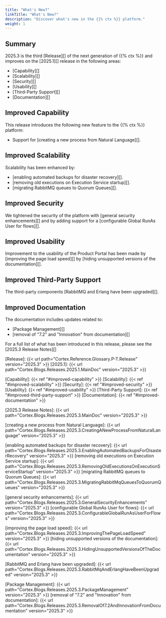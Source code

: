 ```yaml
---
title: "What's New?"
linkTitle: "What's New?"
description: "Discover what's new in the {{% ctx %}} platform."
weight: 1
---
```


## Summary

2025.3 is the third [Release][] of the next generation of {{% ctx %}} and improves on the [2025.1][] release in the following areas:

* [Capability][]
* [Scalability][]
* [Security][]
* [Usability][]
* [Third-Party Support][]
* [Documentation][]

## Improved Capability

This release introduces the following new feature to the {{% ctx %}} platform:

* Support for [creating a new process from Natural Language][].

## Improved Scalability

Scalability has been enhanced by:

* [enabling automated backups for disaster recovery][].
* [removing old executions on Execution Service startup][].
* [migrating RabbitMQ queues to Quorum Queues][].

## Improved Security

We tightened the security of the platform with [general security enhancements][] and by adding support for a [configurable Global RunAs User for flows][].

## Improved Usability

Improvement to the usability of the Product Portal has been made by [improving the page load speed][] by [hiding unsupported versions of the documentation][].

## Improved Third-Party Support

The third-party components [RabbitMQ and Erlang have been upgraded][].

## Improved Documentation

The documentation includes updates related to:

* [Package Management][]
* [removal of "7.2" and "Innovation" from documentation][]

For a full list of what has been introduced in this release, please see the [2025.3 Release Notes][]

[Release]: {{< url path="Cortex.Reference.Glossary.P-T.Release" version="2025.3" >}}
[2025.1]: {{< url path="Cortex.Blogs.Releases.2025.1.MainDoc" version="2025.3" >}}

[Capability]: {{< ref "#improved-capability" >}}
[Scalability]: {{< ref "#improved-scalability" >}}
[Security]: {{< ref "#improved-security" >}}
[Usability]: {{< ref "#improved-usability" >}}
[Third-Party Support]: {{< ref "#improved-third-party-support" >}}
[Documentation]: {{< ref "#improved-documentation" >}}

[2025.3 Release Notes]: {{< url path="Cortex.Blogs.Releases.2025.3.MainDoc" version="2025.3" >}}

[creating a new process from Natural Language]: {{< url path="Cortex.Blogs.Releases.2025.3.CreatingANewProcessFromNaturalLanguage" version="2025.3" >}}

[enabling automated backups for disaster recovery]: {{< url path="Cortex.Blogs.Releases.2025.3.EnablingAutomatedBackupsForDisasterRecovery" version="2025.3" >}}
[removing old executions on Execution Service startup]: {{< url path="Cortex.Blogs.Releases.2025.3.RemovingOldExecutionsOnExecutionServiceStartup" version="2025.3" >}}
[migrating RabbitMQ queues to Quorum Queues]: {{< url path="Cortex.Blogs.Releases.2025.3.MigratingRabbitMqQueuesToQuorumQueues" version="2025.3" >}}

[general security enhancements]: {{< url path="Cortex.Blogs.Releases.2025.3.GeneralSecurityEnhancements" version="2025.3" >}}
[configurable Global RunAs User for flows]: {{< url path="Cortex.Blogs.Releases.2025.3.ConfigurableGlobalRunAsUserForFlows" version="2025.3" >}}

[improving the page load speed]: {{< url path="Cortex.Blogs.Releases.2025.3.ImprovingThePageLoadSpeed" version="2025.3" >}}
[hiding unsupported versions of the documentation]: {{< url path="Cortex.Blogs.Releases.2025.3.HidingUnsupportedVersionsOfTheDocumentation" version="2025.3" >}}

[RabbitMQ and Erlang have been upgraded]: {{< url path="Cortex.Blogs.Releases.2025.3.RabbitMqAndErlangHaveBeenUpgraded" version="2025.3" >}}

[Package Management]: {{< url path="Cortex.Blogs.Releases.2025.3.PackageManagement" version="2025.3" >}}
[removal of "7.2" and "Innovation" from documentation]: {{< url path="Cortex.Blogs.Releases.2025.3.RemovalOf7.2AndInnovationFromDocumentation" version="2025.3" >}}